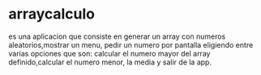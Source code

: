 # arraycalculo
es una aplicacion que consiste  en generar un array con numeros aleatorios,mostrar un menu, pedir un numero por pantalla eligiendo entre varias opciones que son: calcular el numero mayor del array definido,calcular el numero menor, la media y salir de la app.
